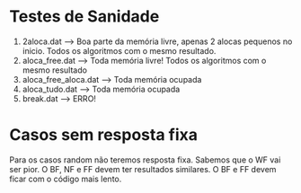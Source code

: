 # Testes de Sanidade

1. 2aloca.dat --> Boa parte da memória livre, apenas 2 alocas pequenos no
   inicio. Todos os algoritmos com o mesmo resultado.
1. aloca_free.dat --> Toda memória livre! Todos os algoritmos com o mesmo
   resultado
1. aloca_free_aloca.dat --> Toda memória ocupada
1. aloca_tudo.dat --> Toda memória ocupada
1. break.dat --> ERRO!

# Casos sem resposta fixa

Para os casos random não teremos resposta fixa. Sabemos que o WF vai ser
pior. O BF, NF e FF devem ter resultados similares. O BF e FF devem ficar
com o código mais lento.
